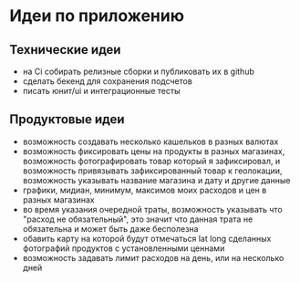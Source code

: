 # Идеи по приложению

## Технические идеи

- на Ci собирать релизные сборки и публиковать их в github
- сделать бекенд для сохранения подсчетов
- писать юнит/ui и интеграционные тесты

## Продуктовые идеи

- возможность создавать несколько кашельков в разных валютах
- возможность фиксировать цены на продукты в разных магазинах, возможность фотографировать товар
  который я зафиксировал, и возможность привязывать зафиксированный товар к геолокации, возможность
  указывать название магазина и дату и другие данные
- графики, мидиан, минимум, максимов моих расходов и цен в разных магазинах
- во время указания очередной траты, возможность указывать что "расход не обязательный", это значит
  что данная трата не обязательна и может быть даже бесполезна
- обавить карту на которой будут отмечаться lat long сделанных фотографий продуктов с установленными
  ценнами
- возможность задавать лимит расходов на день, или на несколько дней